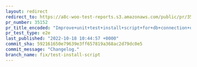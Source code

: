 ```yaml
---
layout: redirect
redirect_to: https://a8c-woo-test-reports.s3.amazonaws.com/public/pr/35152/e2e/index.html
pr_number: 35152
pr_title_encoded: "Improve+unit+test+install+script+for+db+connection+over+socket"
pr_test_type: e2e
last_published: "2022-10-18 10:44:57 +0000"
commit_sha: 592161650e79639e3ff657819a368ac2d79dc0e5
commit_message: "Changelog."
branch_name: fix/test-install-script
---
```

